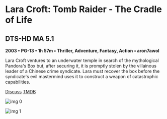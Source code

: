 # Lara Croft: Tomb Raider - The Cradle of Life

## DTS-HD MA 5.1

**2003 • PG-13 • 1h 57m • Thriller, Adventure, Fantasy, Action • aron7awol**

Lara Croft ventures to an underwater temple in search of the mythological Pandora's Box but, after securing it, it is promptly stolen by the villainous leader of a Chinese crime syndicate. Lara must recover the box before the syndicate's evil mastermind uses it to construct a weapon of catastrophic capabilities.

[Discuss](https://www.avsforum.com/threads/bass-eq-for-filtered-movies.2995212/post-56788206)  [TMDB](1996)

![img 0](https://fanart.tv/fanart/movies/1996/moviethumb/lara-croft-tomb-raider---the-cradle-of-life-517d4ecb4b6b9.jpg)

![img 1](https://i.imgur.com/HqCM4V0.png)

